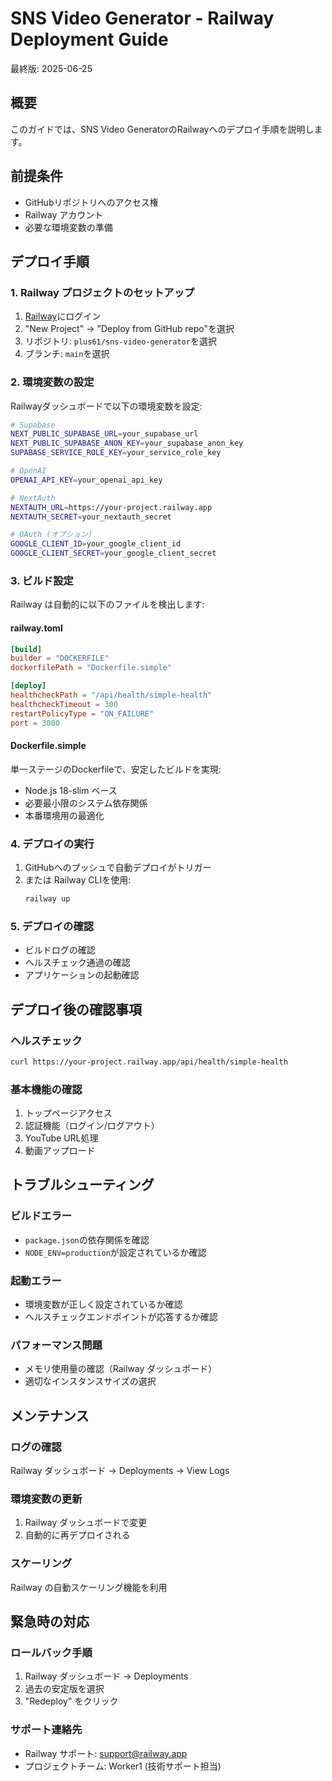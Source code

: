 # SNS Video Generator - Railway Deployment Guide
最終版: 2025-06-25

## 概要
このガイドでは、SNS Video GeneratorのRailwayへのデプロイ手順を説明します。

## 前提条件
- GitHubリポジトリへのアクセス権
- Railway アカウント
- 必要な環境変数の準備

## デプロイ手順

### 1. Railway プロジェクトのセットアップ
1. [Railway](https://railway.app)にログイン
2. "New Project" → "Deploy from GitHub repo"を選択
3. リポジトリ: `plus61/sns-video-generator`を選択
4. ブランチ: `main`を選択

### 2. 環境変数の設定
Railwayダッシュボードで以下の環境変数を設定:

```bash
# Supabase
NEXT_PUBLIC_SUPABASE_URL=your_supabase_url
NEXT_PUBLIC_SUPABASE_ANON_KEY=your_supabase_anon_key
SUPABASE_SERVICE_ROLE_KEY=your_service_role_key

# OpenAI
OPENAI_API_KEY=your_openai_api_key

# NextAuth
NEXTAUTH_URL=https://your-project.railway.app
NEXTAUTH_SECRET=your_nextauth_secret

# OAuth (オプション)
GOOGLE_CLIENT_ID=your_google_client_id
GOOGLE_CLIENT_SECRET=your_google_client_secret
```

### 3. ビルド設定
Railway は自動的に以下のファイルを検出します:

#### railway.toml
```toml
[build]
builder = "DOCKERFILE"
dockerfilePath = "Dockerfile.simple"

[deploy]
healthcheckPath = "/api/health/simple-health"
healthcheckTimeout = 300
restartPolicyType = "ON_FAILURE"
port = 3000
```

#### Dockerfile.simple
単一ステージのDockerfileで、安定したビルドを実現:
- Node.js 18-slim ベース
- 必要最小限のシステム依存関係
- 本番環境用の最適化

### 4. デプロイの実行
1. GitHubへのプッシュで自動デプロイがトリガー
2. または Railway CLIを使用:
   ```bash
   railway up
   ```

### 5. デプロイの確認
- ビルドログの確認
- ヘルスチェック通過の確認
- アプリケーションの起動確認

## デプロイ後の確認事項

### ヘルスチェック
```bash
curl https://your-project.railway.app/api/health/simple-health
```

### 基本機能の確認
1. トップページアクセス
2. 認証機能（ログイン/ログアウト）
3. YouTube URL処理
4. 動画アップロード

## トラブルシューティング

### ビルドエラー
- `package.json`の依存関係を確認
- `NODE_ENV=production`が設定されているか確認

### 起動エラー
- 環境変数が正しく設定されているか確認
- ヘルスチェックエンドポイントが応答するか確認

### パフォーマンス問題
- メモリ使用量の確認（Railway ダッシュボード）
- 適切なインスタンスサイズの選択

## メンテナンス

### ログの確認
Railway ダッシュボード → Deployments → View Logs

### 環境変数の更新
1. Railway ダッシュボードで変更
2. 自動的に再デプロイされる

### スケーリング
Railway の自動スケーリング機能を利用

## 緊急時の対応

### ロールバック手順
1. Railway ダッシュボード → Deployments
2. 過去の安定版を選択
3. "Redeploy" をクリック

### サポート連絡先
- Railway サポート: support@railway.app
- プロジェクトチーム: Worker1 (技術サポート担当)
